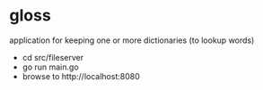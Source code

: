 # gloss
application for keeping one or more dictionaries (to lookup words)
* cd src/fileserver
* go run main.go
* browse to http://localhost:8080
